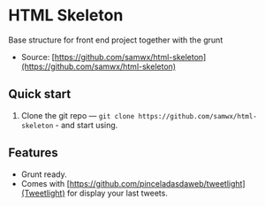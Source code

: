 # HTML Skeleton

Base structure for front end project together with the grunt

* Source: [https://github.com/samwx/html-skeleton](https://github.com/samwx/html-skeleton)

## Quick start

1. Clone the git repo — `git clone
   https://github.com/samwx/html-skeleton` - and start using.


## Features

* Grunt ready.
* Comes with [https://github.com/pinceladasdaweb/tweetlight](Tweetlight) for display your last tweets.